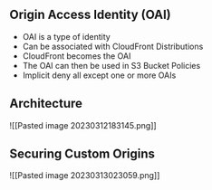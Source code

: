 
## Origin Access Identity (OAI)

- OAI is a type of identity
- Can be associated with CloudFront Distributions
- CloudFront becomes the OAI
- The OAI can then be used in S3 Bucket Policies
- Implicit deny all except one or more OAIs

## Architecture

![[Pasted image 20230312183145.png]]

## Securing Custom Origins

![[Pasted image 20230313023059.png]]

